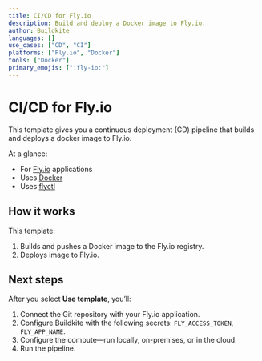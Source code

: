 ```yaml
---
title: CI/CD for Fly.io
description: Build and deploy a Docker image to Fly.io.
author: Buildkite
languages: []
use_cases: ["CD", "CI"]
platforms: ["Fly.io", "Docker"]
tools: ["Docker"]
primary_emojis: [":fly-io:"]
---
```


# CI/CD for Fly.io

This template gives you a continuous deployment (CD) pipeline that builds and deploys a docker image to Fly.io.

At a glance:

- For [Fly.io](https://fly.io/) applications
- Uses [Docker](https://github.com/buildkite-plugins/docker-buildkite-plugin)
- Uses [flyctl](https://github.com/dannymidnight/setup-flyctl-buildkite-plugin)

## How it works

This template:

1. Builds and pushes a Docker image to the Fly.io registry.
2. Deploys image to Fly.io.

## Next steps

After you select **Use template**, you’ll:

1. Connect the Git repository with your Fly.io application.
2. Configure Buildkite with the following secrets: `FLY_ACCESS_TOKEN`, `FLY_APP_NAME`.
3. Configure the compute—run locally, on-premises, or in the cloud.
4. Run the pipeline.
